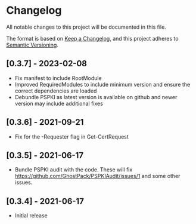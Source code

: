 # Changelog
All notable changes to this project will be documented in this file.

The format is based on [Keep a Changelog](https://keepachangelog.com/en/1.0.0/),
and this project adheres to [Semantic Versioning](https://semver.org/spec/v2.0.0.html).

## [0.3.7] - 2023-02-08

* Fix manifest to include RootModule 
* Improved RequiredModules to include minimum version and ensure the correct dependencies are loaded
* Debundle PSPKI as latest version is available on github and newer version may include additional fixes

## [0.3.6] - 2021-09-21

* Fix for the -Requester flag in Get-CertRequest

## [0.3.5] - 2021-06-17

* Bundle PSPKI audit with the code. These will fix https://github.com/GhostPack/PSPKIAudit/issues/1 and some other issues.

## [0.3.4] - 2021-06-17

* Initial release
